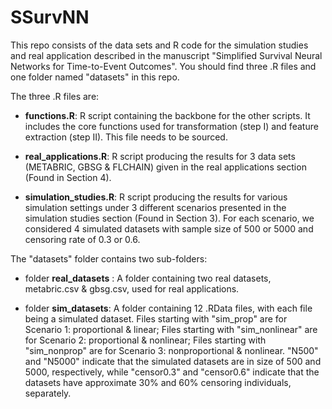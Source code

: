 # SSurvNN

This repo consists of the data sets and R code for the simulation studies and real application described in the manuscript "Simplified Survival Neural Networks for Time-to-Event Outcomes". You should find three .R files and one folder named "datasets" in this repo. 

The three .R files are:

- **functions.R**: R script containing the backbone for the other scripts. It includes the core functions used for transformation (step I) and feature extraction (step II). This file needs to be sourced.

- **real_applications.R**: R script producing the results for 3 data sets (METABRIC, GBSG & FLCHAIN) given in the real applications section (Found in Section 4).

- **simulation_studies.R**: R script producing the results for various simulation settings under 3 different scenarios presented in the simulation studies section (Found in Section 3). For each scenario, we considered 4 simulated datasets with sample size of 500 or 5000 and censoring rate of 0.3 or 0.6.

The "datasets" folder contains two sub-folders:

- folder **real_datasets** : A folder containing two real datasets, metabric.csv & gbsg.csv, used for real applications.

- folder **sim_datasets**: A folder containing 12 .RData files, with each file being a simulated dataset. Files starting with "sim_prop" are for Scenario 1: proportional & linear; Files starting with "sim_nonlinear" are for Scenario 2: proportional & nonlinear; Files starting with "sim_nonprop" are for Scenario 3: nonproportional & nonlinear. "N500" and "N5000" indicate that the simulated datasets are in size of 500 and 5000, respectively, while "censor0.3" and "censor0.6" indicate that the datasets have approximate 30% and 60% censoring individuals, separately.
